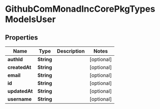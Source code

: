 

# GithubComMonadIncCorePkgTypesModelsUser


## Properties

| Name | Type | Description | Notes |
|------------ | ------------- | ------------- | -------------|
|**authId** | **String** |  |  [optional] |
|**createdAt** | **String** |  |  [optional] |
|**email** | **String** |  |  [optional] |
|**id** | **String** |  |  [optional] |
|**updatedAt** | **String** |  |  [optional] |
|**username** | **String** |  |  [optional] |



